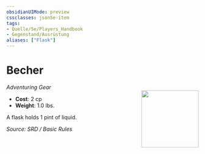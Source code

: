 ```yaml
---
obsidianUIMode: preview
cssclasses: json5e-item
tags:
- Quelle/5e/Players_Handbook
- Gegenstand/Ausrüstung
aliases: ["Flask"]
---
```

# Becher
*Adventuring Gear*  
<img src="Symbolik/Gegenstände.webp" align="right" width="150">

- **Cost**: 2 cp
- **Weight**: 1.0 lbs.

A flask holds 1 pint of liquid.

*Source: SRD / Basic Rules*